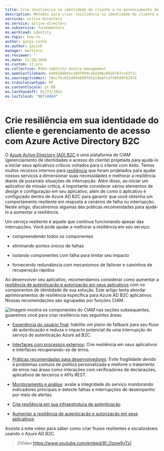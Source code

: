 ```yaml
---
title: Crie resiliência na identidade do cliente e no gerenciamento de acesso usando o Azure AD B2C | Microsoft Docs
description: Métodos para criar resiliência na identidade do cliente e gerenciamento de acesso usando o Azure AD B2C
services: active-directory
ms.service: active-directory
ms.subservice: fundamentals
ms.workload: identity
ms.topic: how-to
author: gargi-sinha
ms.author: gasinh
manager: martinco
ms.reviewer: ''
ms.date: 11/30/2020
ms.custom: it-pro
ms.collection: M365-identity-device-management
ms.openlocfilehash: b40918db03c260f899c36d306c892b787cc6371c
ms.sourcegitcommit: 78ecfbc831405e8d0f932c9aafcdf59589f81978
ms.translationtype: MT
ms.contentlocale: pt-BR
ms.lasthandoff: 01/23/2021
ms.locfileid: "98724884"
---
```

# <a name="build-resilience-in-your-customer-identity-and-access-management-with-azure-active-directory-b2c"></a>Crie resiliência em sua identidade do cliente e gerenciamento de acesso com Azure Active Directory B2C

O [Azure Active Directory (AD) B2C](../../active-directory-b2c/overview.md) é uma plataforma de CIAM (gerenciamento de identidades e acesso do cliente) projetada para ajudá-lo a iniciar seus aplicativos críticos voltados para o cliente com êxito. Temos muitos recursos internos para [resiliência](https://azure.microsoft.com/blog/advancing-azure-active-directory-availability/) que foram projetados para ajudar nossos serviços a dimensionar suas necessidades e melhorar a resiliência diante de possíveis situações de interrupção. Além disso, ao iniciar um aplicativo de missão crítica, é importante considerar vários elementos de design e configuração em seu aplicativo, além de como o aplicativo é configurado dentro de Azure AD B2C para garantir que você obtenha um comportamento resiliente em resposta a cenários de falha ou interrupção. Neste artigo, discutiremos algumas das práticas recomendadas para ajudá-lo a aumentar a resiliência.

Um serviço resiliente é aquele que continua funcionando apesar das interrupções. Você pode ajudar a melhorar a resiliência em seu serviço:

- compreendendo todos os componentes

- eliminando pontos únicos de falhas

- isolando componentes com falha para limitar seu impacto

- fornecendo redundância com mecanismos de failover e caminhos de recuperação rápidos

Ao desenvolver seu aplicativo, recomendamos considerar como aumentar a [resiliência de autenticação e autorização em seus aplicativos](resilience-app-development-overview.md) com os componentes de identidade de sua solução. Este artigo tenta abordar aprimoramentos de resiliência específica para Azure AD B2C aplicativos. Nossas recomendações são agrupadas por funções CIAM.

![Imagem mostra os componentes do CIAM ](media/resilience-b2c/high-level-components.png) nas seções subsequentes, guiaremos você para criar resiliência nas seguintes áreas:

- [Experiência do usuário final](resilient-end-user-experience.md): habilite um plano de fallback para seu fluxo de autenticação e reduza o impacto potencial de uma interrupção do serviço de autenticação Azure ad B2C.

- [Interfaces com processos externos](resilient-external-processes.md): Crie resiliência em seus aplicativos e interfaces recuperando-se de erros.  

- [Práticas recomendadas para desenvolvedores](resilience-b2c-developer-best-practices.md): Evite fragilidade devido a problemas comuns de política personalizada e melhore o tratamento de erros nas áreas como interações com verificadores de declarações, aplicativos de terceiros e APIs REST.

- [Monitoramento e análise](resilience-with-monitoring-alerting.md): avalie a integridade do serviço monitorando indicadores principais e detecte falhas e interrupções de desempenho por meio de alertas.

- [Crie resiliência em sua infraestrutura de autenticação](resilience-in-infrastructure.md)

- [Aumentar a resiliência de autenticação e autorização em seus aplicativos](resilience-app-development-overview.md)

Assista a este vídeo para saber como criar fluxos resilientes e escalonáveis usando o Azure AD B2C.
>[!Video https://www.youtube.com/embed/8f_Ozpw9yTs]

